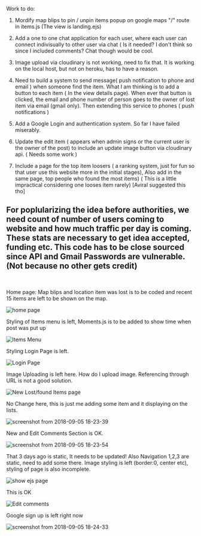 Work to do:

1) Mordify map blips to pin / unpin items popup on google maps "/" route in items.js (The view is landing.ejs)

2) Add a one to one chat application for each user, where each user can connect indivisually to other user via chat ( Is it needed? I don't think so since I included comments? Chat though would be cool.

3) Image upload via cloudinary is not working, need to fix that. It is working on the local host, but not on heroku, has to have a reason.

4) Need to build a system to send message( push notification to phone and email ) when someone find the item. What I am thinking is to add a button to each item ( In the view details page). When ever that button is clicked, the email and phone number of person goes to the owner of lost item via email (gmail only). Then extending this service to phones ( push  notifications )

5) Add a Google Login and authentication system. So far I have failed miserably.

6) Update the edit item ( appears when admin signs or the current user is the owner of the post) to include an update image button via cloudinary api. ( Needs some work )

7) Include a page for the top item loosers ( a ranking system, just for fun so that user use this website more in the initial stages), Also add in the same page, top people who found the most items) ( This is a little impractical considering one looses item rarely) [Aviral suggested this tho]


## For poplularizing the idea before authorities, we need count of number of users coming to website and how much traffic per day is coming. These stats are necessary to get idea accepted, funding etc. This code has to be close sourced since API and Gmail Passwords are vulnerable. (Not because no other gets credit)

<br>

Home page: Map blips and location item was lost is to be coded and recent 15 items are left to be shown on the map.

![home page](https://user-images.githubusercontent.com/24922775/45094628-780a6700-b139-11e8-8a4c-7af03c52d37b.png)

Styling of Items menu is left, Moments.js is to be added to show time when post was put up

![Items Menu](https://user-images.githubusercontent.com/24922775/45094629-78a2fd80-b139-11e8-98a3-b08114d5b68d.png)

Styling Login Page is left.

![Login Page](https://user-images.githubusercontent.com/24922775/45094631-78a2fd80-b139-11e8-972b-4b99dc807cd9.png)

Image Uploading is left here. How do I upload image. Referencing through URL is not a good solution.

![New Lost/found Items page](https://user-images.githubusercontent.com/24922775/45094632-78a2fd80-b139-11e8-8871-1249d732e933.png)

No Change here, this is just me adding some item and it displaying on the lists.

![screenshot from 2018-09-05 18-23-39](https://user-images.githubusercontent.com/24922775/45094635-793b9400-b139-11e8-8aef-c45053714088.png)

New and Edit Comments Section is OK.

![screenshot from 2018-09-05 18-23-54](https://user-images.githubusercontent.com/24922775/45094636-79d42a80-b139-11e8-899c-a4aa1ac43edc.png)

That 3 days ago is static, It needs to be updated! Also Navigation 1,2,3 are static, need to add some there. Image styling is left (border:0, center etc), styling of page is also incomplete.

![show ejs page](https://user-images.githubusercontent.com/24922775/45094638-79d42a80-b139-11e8-80ed-c0b9fc109a2f.png)

This is OK

![Edit comments](https://user-images.githubusercontent.com/24922775/45094640-79d42a80-b139-11e8-97ba-0b6ac048d3c9.png)

Google sign up is  left right now

![screenshot from 2018-09-05 18-24-33](https://user-images.githubusercontent.com/24922775/45094641-7a6cc100-b139-11e8-9fc0-b68ae136d3f0.png)
